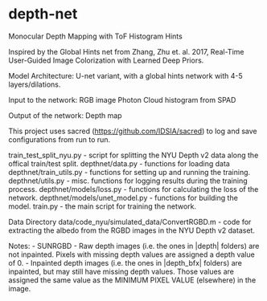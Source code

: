 # depth-net
Monocular Depth Mapping with ToF Histogram Hints

Inspired by the Global Hints net from Zhang, Zhu et. al. 2017, Real-Time User-Guided Image Colorization with Learned Deep Priors.

Model Architecture:
U-net variant, with a global hints network with 4-5 layers/dilations.

Input to the network:
RGB image
Photon Cloud histogram from SPAD

Output of the network: 
Depth map

This project uses sacred (https://github.com/IDSIA/sacred) to log and save configurations from run to run.

train_test_split_nyu.py - script for splitting the NYU Depth v2 data along the offical train/test split.
depthnet/data.py - functions for loading data
depthnet/train_utils.py - functions for setting up and running the training.
depthnet/utils.py - misc. functions for logging results during the training process.
depthnet/models/loss.py - functions for calculating the loss of the network.
depthnet/models/unet_model.py - functions for building the model.
train.py - the main script for training the network.

Data Directory
data/code_nyu/simulated_data/ConvertRGBD.m - code for extracting the albedo from the RGBD images in the NYU Depth v2 dataset.


Notes:
	- SUNRGBD
		- Raw depth images (i.e. the ones in |depth| folders) are not inpainted. Pixels with missing
		  depth values are assigned a depth value of 0.
		- Inpainted depth images (i.e. the ones in |depth_bfx| folders) are inpainted, but may still
		  have missing depth values. Those values are assigned the same value as the MINIMUM PIXEL VALUE
		  (elsewhere) in the image.


